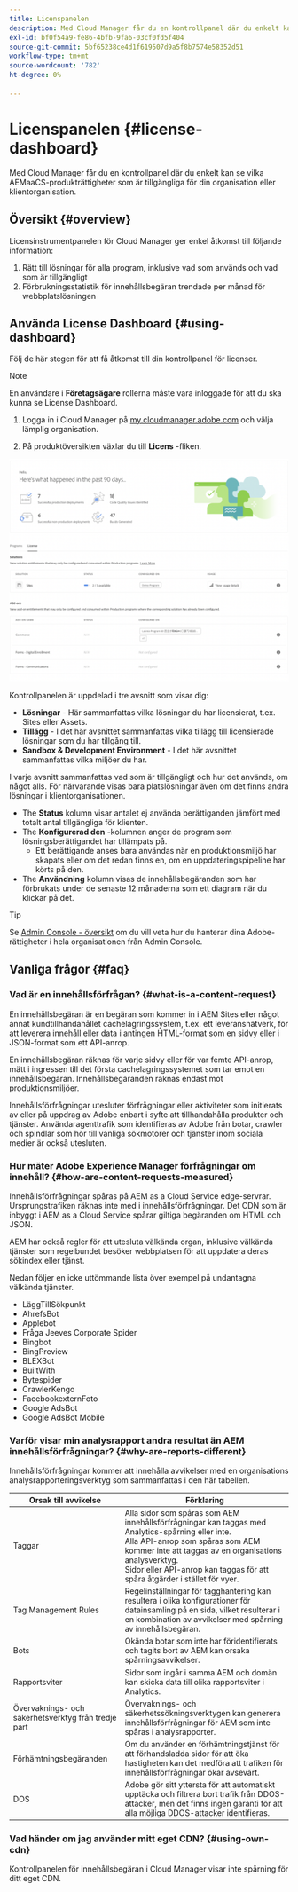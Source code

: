 ```yaml
---
title: Licenspanelen
description: Med Cloud Manager får du en kontrollpanel där du enkelt kan se vilka AEMaaCS-produkträttigheter som är tillgängliga för din organisation eller klientorganisation.
exl-id: bf0f54a9-fe86-4bfb-9fa6-03cf0fd5f404
source-git-commit: 5bf65238ce4d1f619507d9a5f8b7574e58352d51
workflow-type: tm+mt
source-wordcount: '782'
ht-degree: 0%

---
```


# Licenspanelen {#license-dashboard}

Med Cloud Manager får du en kontrollpanel där du enkelt kan se vilka AEMaaCS-produkträttigheter som är tillgängliga för din organisation eller klientorganisation.

## Översikt {#overview}

Licensinstrumentpanelen för Cloud Manager ger enkel åtkomst till följande information:

1. Rätt till lösningar för alla program, inklusive vad som används och vad som är tillgängligt
1. Förbrukningsstatistik för innehållsbegäran trendade per månad för webbplatslösningen

## Använda License Dashboard {#using-dashboard}

Följ de här stegen för att få åtkomst till din kontrollpanel för licenser.

>[!NOTE]
>
>En användare i **Företagsägare** rollerna måste vara inloggade för att du ska kunna se License Dashboard.

1. Logga in i Cloud Manager på [my.cloudmanager.adobe.com](https://my.cloudmanager.adobe.com/) och välja lämplig organisation.

1. På produktöversikten växlar du till **Licens** -fliken.

![Licenspanelen](assets/license-dashboard.png)

Kontrollpanelen är uppdelad i tre avsnitt som visar dig:

* **Lösningar** - Här sammanfattas vilka lösningar du har licensierat, t.ex. Sites eller Assets.
* **Tillägg** - I det här avsnittet sammanfattas vilka tillägg till licensierade lösningar som du har tillgång till.
* **Sandbox &amp; Development Environment** - I det här avsnittet sammanfattas vilka miljöer du har.

I varje avsnitt sammanfattas vad som är tillgängligt och hur det används, om något alls. För närvarande visas bara platslösningar även om det finns andra lösningar i klientorganisationen.

* The **Status** kolumn visar antalet ej använda berättiganden jämfört med totalt antal tillgängliga för klienten.
* The **Konfigurerad den** -kolumnen anger de program som lösningsberättigandet har tillämpats på.
   * Ett berättigande anses bara användas när en produktionsmiljö har skapats eller om det redan finns en, om en uppdateringspipeline har körts på den.
* The **Användning** kolumn visas de innehållsbegäranden som har förbrukats under de senaste 12 månaderna som ett diagram när du klickar på det.

>[!TIP]
>
>Se [Admin Console - översikt](https://helpx.adobe.com/enterprise/using/admin-console.html) om du vill veta hur du hanterar dina Adobe-rättigheter i hela organisationen från Admin Console.

## Vanliga frågor {#faq}

### Vad är en innehållsförfrågan? {#what-is-a-content-request}

En innehållsbegäran är en begäran som kommer in i AEM Sites eller något annat kundtillhandahållet cachelagringssystem, t.ex. ett leveransnätverk, för att leverera innehåll eller data i antingen HTML-format som en sidvy eller i JSON-format som ett API-anrop.

En innehållsbegäran räknas för varje sidvy eller för var femte API-anrop, mätt i ingressen till det första cachelagringssystemet som tar emot en innehållsbegäran. Innehållsbegäranden räknas endast mot produktionsmiljöer.

Innehållsförfrågningar utesluter förfrågningar eller aktiviteter som initierats av eller på uppdrag av Adobe enbart i syfte att tillhandahålla produkter och tjänster. Användaragenttrafik som identifieras av Adobe från botar, crawler och spindlar som hör till vanliga sökmotorer och tjänster inom sociala medier är också utesluten.

### Hur mäter Adobe Experience Manager förfrågningar om innehåll? {#how-are-content-requests-measured}

Innehållsförfrågningar spåras på AEM as a Cloud Service edge-servrar. Ursprungstrafiken räknas inte med i innehållsförfrågningar. Det CDN som är inbyggt i AEM as a Cloud Service spårar giltiga begäranden om HTML och JSON.

AEM har också regler för att utesluta välkända organ, inklusive välkända tjänster som regelbundet besöker webbplatsen för att uppdatera deras sökindex eller tjänst.

Nedan följer en icke uttömmande lista över exempel på undantagna välkända tjänster.

* LäggTillSökpunkt
* AhrefsBot
* Applebot
* Fråga Jeeves Corporate Spider
* Bingbot
* BingPreview
* BLEXBot
* BuiltWith
* Bytespider
* CrawlerKengo
* FacebookexternFoto
* Google AdsBot
* Google AdsBot Mobile

### Varför visar min analysrapport andra resultat än AEM innehållsförfrågningar? {#why-are-reports-different}

Innehållsförfrågningar kommer att innehålla avvikelser med en organisations analysrapporteringsverktyg som sammanfattas i den här tabellen.

| Orsak till avvikelse | Förklaring |
|---|---|
| Taggar | Alla sidor som spåras som AEM innehållsförfrågningar kan taggas med Analytics-spårning eller inte.<br>Alla API-anrop som spåras som AEM kommer inte att taggas av en organisations analysverktyg.<br>Sidor eller API-anrop kan taggas för att spåra åtgärder i stället för vyer. |
| Tag Management Rules | Regelinställningar för tagghantering kan resultera i olika konfigurationer för datainsamling på en sida, vilket resulterar i en kombination av avvikelser med spårning av innehållsbegäran. |
| Bots | Okända botar som inte har föridentifierats och tagits bort av AEM kan orsaka spårningsavvikelser. |
| Rapportsviter | Sidor som ingår i samma AEM och domän kan skicka data till olika rapportsviter i Analytics. |
| Övervaknings- och säkerhetsverktyg från tredje part | Övervaknings- och säkerhetssökningsverktygen kan generera innehållsförfrågningar för AEM som inte spåras i analysrapporter. |
| Förhämtningsbegäranden | Om du använder en förhämtningstjänst för att förhandsladda sidor för att öka hastigheten kan det medföra att trafiken för innehållsförfrågningar ökar avsevärt. |
| DOS | Adobe gör sitt yttersta för att automatiskt upptäcka och filtrera bort trafik från DDOS-attacker, men det finns ingen garanti för att alla möjliga DDOS-attacker identifieras. |

### Vad händer om jag använder mitt eget CDN? {#using-own-cdn}

Kontrollpanelen för innehållsbegäran i Cloud Manager visar inte spårning för ditt eget CDN.
